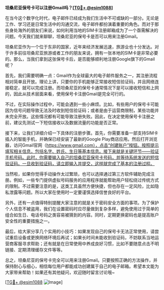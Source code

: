 **坦桑尼亚保号卡可以注册Gmail吗？[[TG💪+ @esim1088](https://t.me/s/esim1088)]**

在当今这个数字化时代，电子邮件已经成为我们生活中不可或缺的一部分。无论是工作、学习还是日常生活中的沟通交流，电子邮件都扮演着重要的角色。而对于那些身处海外的朋友们来说，如何利用当地的SIM卡注册邮箱成为了一个亟需解决的问题。今天我们就来聊聊，坦桑尼亚的保号卡是否可以用来注册Gmail。

坦桑尼亚作为一个位于东非的国家，近年来经济发展迅速，旅游业也十分发达。对于许多前往坦桑尼亚旅游或者工作的朋友来说，拥有一张本地的SIM卡是非常必要的。那么，当我们拿到这张保号卡后，是否能够顺利地注册Google旗下的Gmail呢？

首先，我们需要明确一点：Gmail作为全球最大的电子邮件服务之一，其注册流程相对简单且开放。理论上讲，只要你的手机能够正常接收短信验证码，并且网络连接稳定，就可以完成注册。而坦桑尼亚的保号卡通常情况下是可以接收短信和上网的，因此从技术层面来看，使用保号卡注册Gmail是完全可行的。

不过，在实际操作过程中，可能会遇到一些小麻烦。比如，有些用户的保号卡可能因为信号问题导致无法及时收到短信验证码；或者是由于运营商限制，某些功能并未完全开放。这些情况都有可能导致注册失败。因此，在决定使用保号卡注册之前，建议先测试一下短信接收以及数据流量的功能是否正常。

接下来，让我们详细介绍一下具体的注册步骤。首先，你需要准备一部支持SIM卡插入的智能手机，并确保已经安装了最新的Google Play商店应用。然后打开浏览器，访问Gmail官网（https://www.gmail.com），点击“创建账户”按钮。按照提示填写相关信息，包括名字、姓氏、生日等基本信息。接下来就是关键环节——验证手机号码。此时，你需要输入自己的坦桑尼亚保号卡号码，并等待系统发送的短信验证码。一旦收到验证码，请立即输入并提交，这样就完成了基本的注册过程。

当然啦，如果你觉得手动操作太过繁琐，也可以选择通过第三方软件辅助完成注册。例如，一些专门提供虚拟号码服务的应用程序就能帮助用户轻松绕过传统方式的限制。不过需要注意的是，这类工具虽然方便快捷，但也存在一定风险，比如隐私泄露等问题。所以大家在使用时一定要谨慎选择信誉良好的平台。

另外，还有一点值得特别提醒大家注意的就是关于密码安全方面的事项。为了保护个人信息不被盗用，我们在设置密码时应尽量做到复杂多样，避免使用过于简单的组合如生日、电话号码之类容易被猜到的内容。同时，定期更换密码也是提高账户安全性的重要措施之一。

最后，给大家分享几个实用的小技巧：如果发现自己的保号卡无法正常使用，请尝试重启设备或更换网络环境后再试；如果长时间未能收到验证码，不妨联系当地运营商客服寻求帮助；还有就是在日常使用中养成良好习惯，比如不要随意点击不明链接、定期清理缓存文件等等。

总之，坦桑尼亚的保号卡完全可以用来注册Gmail。只要按照正确的方法操作，并保持耐心与细心，相信每位用户都能成功创建属于自己的电子邮箱。希望本文能为大家带来帮助！如果还有其他疑问，欢迎随时留言讨论哦~

[[TG💪+ @esim1088](https://t.me/s/esim1088) ![Image](https://i.postimg.cc/4NQfJmqS/Snipaste-2025-05-13-00-14-12.png)]